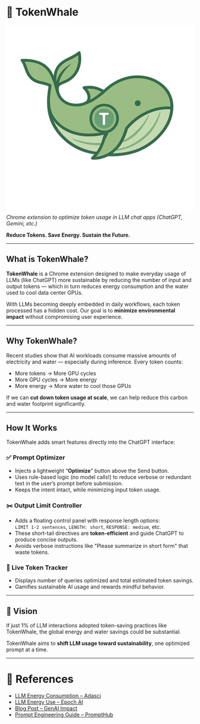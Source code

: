 # 🐋 TokenWhale

![TokenWhale Logo](./images/token_whale.png)  
*Chrome extension to optimize token usage in LLM chat apps (ChatGPT, Gemini, etc.)*

**Reduce Tokens. Save Energy. Sustain the Future.**

---

## What is TokenWhale?

**TokenWhale** is a Chrome extension designed to make everyday usage of LLMs (like ChatGPT) more sustainable by reducing the number of input and output tokens — which in turn reduces energy consumption and the water used to cool data center GPUs.

With LLMs becoming deeply embedded in daily workflows, each token processed has a hidden cost. Our goal is to **minimize environmental impact** without compromising user experience.

---

## Why TokenWhale?

Recent studies show that AI workloads consume massive amounts of electricity and water — especially during inference. Every token counts:

- More tokens → More GPU cycles  
- More GPU cycles → More energy  
- More energy → More water to cool those GPUs

If we can **cut down token usage at scale**, we can help reduce this carbon and water footprint significantly.

---

## How It Works

TokenWhale adds smart features directly into the ChatGPT interface:

### ✅ Prompt Optimizer
- Injects a lightweight “**Optimize**” button above the Send button.
- Uses rule-based logic (no model calls!) to reduce verbose or redundant text in the user’s prompt before submission.
- Keeps the intent intact, while minimizing input token usage.

### ✂️ Output Limit Controller
- Adds a floating control panel with response length options:  
  `LIMIT 1-2 sentences`, `LENGTH: short`, `RESPONSE: medium`, etc.
- These short-tail directives are **token-efficient** and guide ChatGPT to produce concise outputs.
- Avoids verbose instructions like "Please summarize in short form" that waste tokens.

### 🔢 Live Token Tracker 
- Displays number of queries optimized and total estimated token savings.
- Gamifies sustainable AI usage and rewards mindful behavior.



---

## 🌊 Vision

If just 1% of LLM interactions adopted token-saving practices like TokenWhale, the global energy and water savings could be substantial.

TokenWhale aims to **shift LLM usage toward sustainability**, one optimized prompt at a time.

---
# 🔖 References

- [LLM Energy Consumption – Adasci](https://adasci.org/how-much-energy-do-llms-consume-unveiling-the-power-behind-ai/)
- [LLM Energy Use – Epoch AI](https://epoch.ai/gradient-updates/how-much-energy-does-chatgpt-use)
- [Blog Post – GenAI Impact](https://genai-impact.org/blog/post-1/)
- [Prompt Engineering Guide – PromptHub](https://www.prompthub.us/blog/10-best-practices-for-prompt-engineering-with-an-llm-openai-gpt-model)
